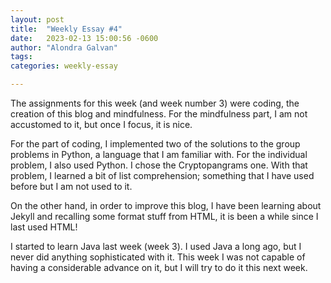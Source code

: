 ```yaml
---
layout: post
title:  "Weekly Essay #4"
date:   2023-02-13 15:00:56 -0600
author: "Alondra Galvan"
tags:
categories: weekly-essay

---
```


The assignments for this week (and week number 3) were coding, the creation of this blog and mindfulness. For the mindfulness part, I am not accustomed to it, but once I focus, it is nice.

For the part of coding, I implemented two of the solutions to the group problems in Python, a language that I am familiar with. For the individual problem, I also used Python. I chose the Cryptopangrams one. With that problem, I learned a bit of list comprehension; something that I have used before but I am not used to it.

On the other hand, in order to improve this blog, I have been learning about Jekyll and recalling some format stuff from HTML, it is been a while since I last used HTML!

I started to learn Java last week (week 3). I used Java a long ago, but I never did anything sophisticated with it. This week I was not capable of having a considerable advance on it, but I will try to do it this next week.
